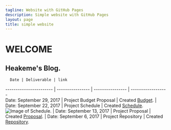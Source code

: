 ```yaml
---
tagline: Website with GitHub Pages
description: Simple website with GitHub Pages
layout: page
title: simple website
---
```



# WELCOME

Heakeme's Blog.
-------------
      Date | Deliverable | link
----------------------- | ---------------- | ---------------- | ------------------   
Date: September 29, 2017 | Project Budget Proposal | Created [Budget](https://github.com/TheKeme/SensorEffector/blob/master/DOCUMENTS/DMX512CONTROLLER.docx). |
Date: September 22, 2017 | Project Schedule | Created [Schedule](https://github.com/TheKeme/KemeRepository//blob/master/DOCUMENTS/DMX512Schedule.mpp). ![Image of Schedule](https://raw.githubusercontent.com/TheKeme/SensorEffector/master/IMAGES/ProjectSchedule.jpeg). |
Date: September 13, 2017 | Project Proposal | Created [Proposal](https://github.com/TheKeme/KemeRepository/blob/master/DOCUMENTS/ProposalContentheakemeWilliams.pdf). |
Date: September 6, 2017 | Project Repository | Created [Repository](https://github.com/Thekeme/KemeRepository).
   


